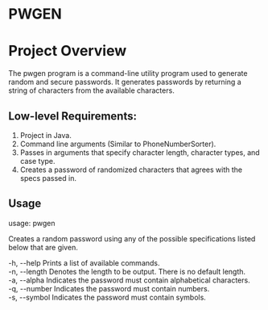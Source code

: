 # PWGEN
# Project Overview

The pwgen program is a command-line utility program used to generate random and secure passwords. 
It generates passwords by returning a string of characters from the available characters.

## Low-level Requirements:

1. Project in Java. 
2. Command line arguments (Similar to PhoneNumberSorter).
3. Passes in arguments that specify character length, character types, and case type. 
4. Creates a password of randomized characters that agrees with the specs passed in.

## Usage
usage: pwgen

Creates a random password using any of the possible specifications listed below that are given. 

-h, --help       Prints a list of available commands. <br>
-n, --length     Denotes the length to be output. There is no default length. <br>
-a, --alpha      Indicates the password must contain alphabetical characters. <br>
-q, --number     Indicates the password must contain numbers. <br>
-s, --symbol     Indicates the password must contain symbols. <br>
